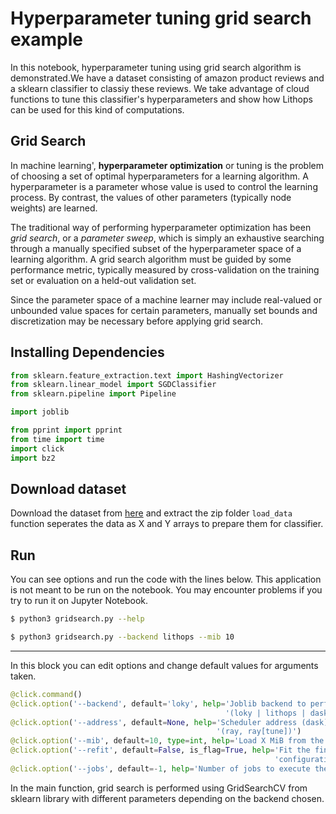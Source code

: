 
# Hyperparameter tuning grid search example

In this notebook, hyperparameter tuning using grid search algorithm is demonstrated.We have a dataset consisting
of amazon product reviews and a sklearn classifier to classiy these reviews. We take advantage of cloud functions
to tune this classifier's hyperparameters and show how Lithops can be used for this kind of computations.

## Grid Search
In machine learning', **hyperparameter optimization** or tuning is the problem of choosing a set of optimal hyperparameters for a learning algorithm. A hyperparameter is a parameter whose value is used to control the learning process. By contrast, the values of other parameters (typically node weights) are learned.

The traditional way of performing hyperparameter optimization has been  _grid search_, or a  _parameter sweep_, which is simply an  exhaustive searching through a manually specified subset of the hyperparameter space of a learning algorithm. A grid search algorithm must be guided by some performance metric, typically measured by  cross-validation on the training set or evaluation on a held-out validation set.

Since the parameter space of a machine learner may include real-valued or unbounded value spaces for certain parameters, manually set bounds and discretization may be necessary before applying grid search.
## Installing Dependencies

```python
from sklearn.feature_extraction.text import HashingVectorizer
from sklearn.linear_model import SGDClassifier
from sklearn.pipeline import Pipeline

import joblib

from pprint import pprint
from time import time
import click
import bz2
```

## Download dataset

Download the dataset from [here](https://www.kaggle.com/bittlingmayer/amazonreviews) and extract the zip folder
`load_data` function seperates the data as X and Y arrays to prepare them for classifier.

## Run

You can see options and run the code with the lines below. This application is not meant to be run on the notebook. You may encounter problems if you try to run it on Jupyter Notebook.

   ```bash
   $ python3 gridsearch.py --help
   ```

   ```bash
   $ python3 gridsearch.py --backend lithops --mib 10
   
   ```
---

In this block you can edit options and change default values for arguments taken.

```python
@click.command()
@click.option('--backend', default='loky', help='Joblib backend to perform grid search '
                                                '(loky | lithops | dask | ray | tune)')
@click.option('--address', default=None, help='Scheduler address (dask) or head node address '
                                              '(ray, ray[tune])')
@click.option('--mib', default=10, type=int, help='Load X MiB from the dataset')
@click.option('--refit', default=False, is_flag=True, help='Fit the final model with the best '
                                                           'configuration and print score')
@click.option('--jobs', default=-1, help='Number of jobs to execute the search. -1 means all processors.')
```

In the main function, grid search is performed using GridSearchCV from sklearn library with different parameters depending on the backend chosen. 
